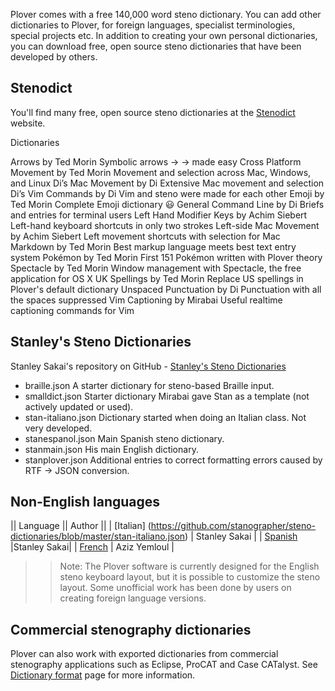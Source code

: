 
Plover comes with a free 140,000 word steno dictionary. You can add other dictionaries to Plover, for foreign languages, specialist terminologies, special projects etc. In addition to creating your own personal dictionaries, you can download free, open source steno dictionaries that have been developed by others. 

## Stenodict

You'll find many free, open source steno dictionaries at the [Stenodict](http://www.openstenoproject.org/stenodict/) website. 

Dictionaries

Arrows
by Ted Morin
Symbolic arrows → → made easy
Cross Platform Movement
by Ted Morin
Movement and selection across Mac, Windows, and Linux
Di’s Mac Movement
by Di
Extensive Mac movement and selection
Di’s Vim Commands
by Di
Vim and steno were made for each other
Emoji
by Ted Morin
Complete Emoji dictionary 😃
General Command Line
by Di
Briefs and entries for terminal users
Left Hand Modifier Keys
by Achim Siebert
Left-hand keyboard shortcuts in only two strokes
Left-side Mac Movement
by Achim Siebert
Left movement shortcuts with selection for Mac
Markdown
by Ted Morin
Best markup language meets best text entry system
Pokémon
by Ted Morin
First 151 Pokémon written with Plover theory
Spectacle
by Ted Morin
Window management with Spectacle, the free application for OS X
UK Spellings
by Ted Morin
Replace US spellings in Plover's default dictionary
Unspaced Punctuation
by Di
Punctuation with all the spaces suppressed
Vim Captioning
by Mirabai
Useful realtime captioning commands for Vim

## Stanley's Steno Dictionaries

Stanley Sakai's repository on GitHub - [Stanley's Steno Dictionaries](https://github.com/stanographer/steno-dictionaries)

* braille.json
A starter dictionary for steno-based Braille input.
* smalldict.json
Starter dictionary Mirabai gave Stan as a template (not actively updated or used).
* stan-italiano.json
Dictionary started when doing an Italian class. Not very developed.
* stanespanol.json
Main Spanish steno dictionary.
* stanmain.json
His main English dictionary.
* stanplover.json
Additional entries to correct formatting errors caused by RTF -> JSON conversion.

## Non-English languages

|| Language || Author ||
| [Italian] (https://github.com/stanographer/steno-dictionaries/blob/master/stan-italiano.json) | Stanley Sakai |
| [Spanish](https://github.com/stanographer/steno-dictionaries/blob/master/stanespanol.json) |Stanley Sakai|
| [French](https://github.com/azizyemloul/plover-france-dict) | Aziz Yemloul |

>> Note: The Plover software is currently designed for the English steno keyboard layout, but it is possible to customize the steno layout. Some unofficial work has been done by users on creating foreign language versions. 

## Commercial stenography dictionaries

Plover can also work with exported dictionaries from commercial stenography applications such as Eclipse, ProCAT and Case CATalyst. See [Dictionary format](https://github.com/openstenoproject/plover/wiki/Dictionary-Format) page for more information. 